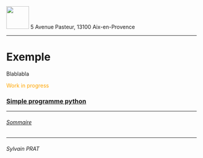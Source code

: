 <img style="height: 60px;" src="http://www.lpl-aix.fr/wp-content/uploads/2018/04/LPL_240_180.jpg" />
5 Avenue Pasteur, 13100 Aix-en-Provence

***

# Exemple

Blablabla
<div style='color: orange'>Work in progress</div>


### <a href="https://github.com/sylvain-prat/DocDocker/blob/master/Exemple/premier_docker_print_python.md">Simple programme python</a>


---
###### <a href="https://github.com/sylvain-prat/DocDocker/blob/master/README.md">Sommaire</a>
---
###### Sylvain PRAT
